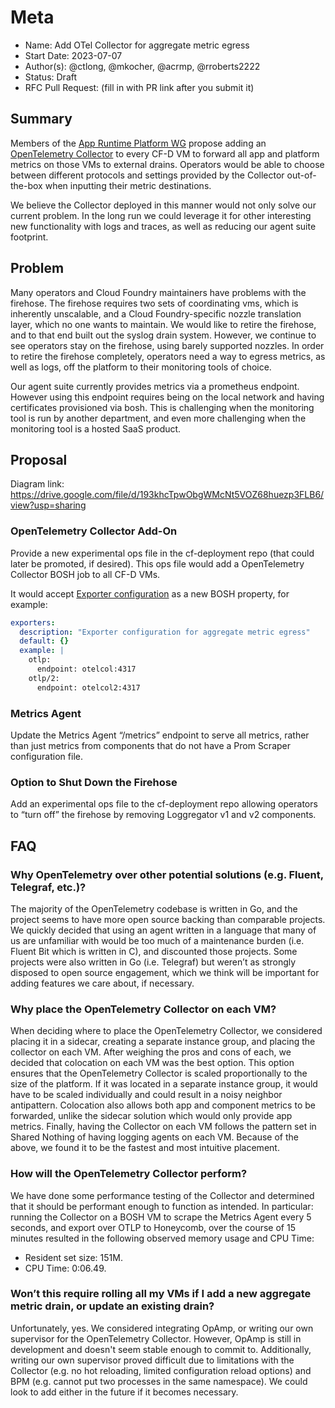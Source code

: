# Meta
[meta]: #meta
- Name: Add OTel Collector for aggregate metric egress
- Start Date: 2023-07-07
- Author(s): @ctlong, @mkocher, @acrmp, @rroberts2222
- Status: Draft <!-- Acceptable values: Draft, Approved, On Hold, Superseded -->
- RFC Pull Request: (fill in with PR link after you submit it)


## Summary

Members of the [App Runtime Platform WG](https://github.com/cloudfoundry/community/blob/main/toc/working-groups/app-runtime-platform.md) propose adding an [OpenTelemetry Collector](https://opentelemetry.io/docs/collector/) to every CF-D VM to forward all app and platform metrics on those VMs to external drains. Operators would be able to choose between different protocols and settings provided by the Collector out-of-the-box when inputting their metric destinations.

We believe the Collector deployed in this manner would not only solve our current problem. In the long run we could leverage it for other interesting new functionality with logs and traces, as well as reducing our agent suite footprint.

## Problem

Many operators and Cloud Foundry maintainers have problems with the firehose. The firehose requires two sets of coordinating vms, which is inherently unscalable, and a Cloud Foundry-specific nozzle translation layer, which no one wants to maintain. We would like to retire the firehose, and to that end built out the syslog drain system. However, we continue to see operators stay on the firehose, using barely supported nozzles. In order to retire the firehose completely, operators need a way to egress metrics, as well as logs, off the platform to their monitoring tools of choice.

Our agent suite currently provides metrics via a prometheus endpoint. However using this endpoint requires being on the local network and having certificates provisioned via bosh. This is challenging when the monitoring tool is run by another department, and even more challenging when the monitoring tool is a hosted SaaS product.

## Proposal

Diagram link: https://drive.google.com/file/d/193khcTpwObgWMcNt5VOZ68huezp3FLB6/view?usp=sharing

### OpenTelemetry Collector Add-On

Provide a new experimental ops file in the cf-deployment repo (that could later be promoted, if desired). This ops file would add a OpenTelemetry Collector BOSH job to all CF-D VMs.

It would accept [Exporter configuration](https://opentelemetry.io/docs/collector/configuration/#exporters) as a new BOSH property, for example:

```yaml
exporters:
  description: "Exporter configuration for aggregate metric egress"
  default: {}
  example: |
    otlp:
      endpoint: otelcol:4317
    otlp/2:
      endpoint: otelcol2:4317
```

### Metrics Agent

Update the Metrics Agent “/metrics” endpoint to serve all metrics, rather than just metrics from components that do not have a Prom Scraper configuration file.

### Option to Shut Down the Firehose

Add an experimental ops file to the cf-deployment repo allowing operators to “turn off” the firehose by removing Loggregator v1 and v2 components.

## FAQ

### Why OpenTelemetry over other potential solutions (e.g. Fluent, Telegraf, etc.)?

The majority of the OpenTelemetry codebase is written in Go, and the project seems to have more open source backing than comparable projects. We quickly decided that using an agent written in a language that many of us are unfamiliar with would be too much of a maintenance burden (i.e. Fluent Bit which is written in C), and discounted those projects. Some projects were also written in Go (i.e. Telegraf) but weren’t as strongly disposed to open source engagement, which we think will be important for adding features we care about, if necessary.

### Why place the OpenTelemetry Collector on each VM?

When deciding where to place the OpenTelemetry Collector, we considered placing it in a sidecar, creating a separate instance group, and placing the collector on each VM. After weighing the pros and cons of each, we decided that colocation on each VM was the best option. This option ensures that the OpenTelemetry Collector is scaled proportionally to the size of the platform. If it was located in a separate instance group, it would have to be scaled individually and could result in a noisy neighbor antipattern. Colocation also allows both app and component metrics to be forwarded, unlike the sidecar solution which would only provide app metrics. Finally, having the Collector on each VM follows the pattern set in Shared Nothing of having logging agents on each VM. Because of the above, we found it to be the fastest and most intuitive placement.

### How will the OpenTelemetry Collector perform?

We have done some performance testing of the Collector and determined that it should be performant enough to function as intended. In particular: running the Collector on a BOSH VM to scrape the Metrics Agent every 5 seconds, and export over OTLP to Honeycomb, over the course of 15 minutes resulted in the following observed memory usage and CPU Time:
* Resident set size: 151M.
* CPU Time: 0:06.49.

### Won’t this require rolling all my VMs if I add a new aggregate metric drain, or update an existing drain?

Unfortunately, yes. We considered integrating OpAmp, or writing our own supervisor for the OpenTelemetry Collector. However, OpAmp is still in development and doesn't seem stable enough to commit to. Additionally, writing our own supervisor proved difficult due to limitations with the Collector (e.g. no hot reloading, limited configuration reload options) and BPM (e.g. cannot put two processes in the same namespace). We could look to add either in the future if it becomes necessary.
